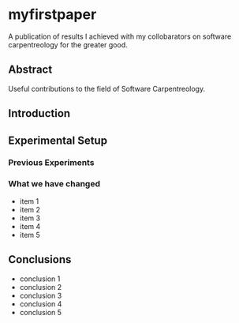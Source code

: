# myfirstpaper
A publication of results I achieved with my collobarators on software carpentreology for the greater good.

## Abstract
Useful contributions to the field of Software Carpentreology.

## Introduction

## Experimental Setup
### Previous Experiments
### What we have changed
- item 1
- item 2
- item 3
- item 4
- item 5

## Conclusions
- conclusion 1
- conclusion 2
- conclusion 3
- conclusion 4
- conclusion 5
